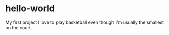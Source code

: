 # hello-world
My first project
I love to play basketball even though I'm usually the smallest on the court.
